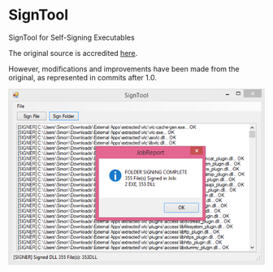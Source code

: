 # SignTool
SignTool for Self-Signing Executables

The original source is accredited [here](https://forum.xda-developers.com/t/windows-rt-8-1-jailbreak-sign-tool.3228929).

However, modifications and improvements have been made from the original, as represented in commits after 1.0.

![image](SignTool.png)
